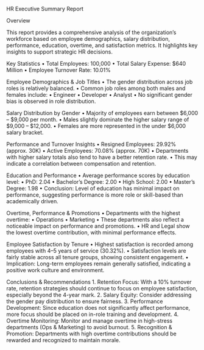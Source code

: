 HR Executive Summary Report

Overview

This report provides a comprehensive analysis of the organization’s workforce based on employee demographics, salary distribution, performance, education, overtime, and satisfaction metrics. It highlights key insights to support strategic HR decisions.

Key Statistics
	•	Total Employees: 100,000
	•	Total Salary Expense: $640 Million
	•	Employee Turnover Rate: 10.01%

Employee Demographics & Job Titles
	•	The gender distribution across job roles is relatively balanced.
	•	Common job roles among both males and females include:
	•	Engineer
	•	Developer
	•	Analyst
	•	No significant gender bias is observed in role distribution.

Salary Distribution by Gender
	•	Majority of employees earn between $6,000 – $9,000 per month.
	•	Males slightly dominate the higher salary range of $9,000 – $12,000.
	•	Females are more represented in the under $6,000 salary bracket.

Performance and Turnover Insights
	•	Resigned Employees: 29.92% (approx. 30K)
	•	Active Employees: 70.08% (approx. 70K)
	•	Departments with higher salary totals also tend to have a better retention rate.
	•	This may indicate a correlation between compensation and retention.

Education and Performance
	•	Average performance scores by education level:
	•	PhD: 2.04
	•	Bachelor’s Degree: 2.00
	•	High School: 2.00
	•	Master’s Degree: 1.98
	•	Conclusion: Level of education has minimal impact on performance, suggesting performance is more role or skill-based than academically driven.

Overtime, Performance & Promotions
	•	Departments with the highest overtime:
	•	Operations
	•	Marketing
	•	These departments also reflect a noticeable impact on performance and promotions.
	•	HR and Legal show the lowest overtime contribution, with minimal performance effects.

Employee Satisfaction by Tenure
	•	Highest satisfaction is recorded among employees with 4–5 years of service (30.32%).
	•	Satisfaction levels are fairly stable across all tenure groups, showing consistent engagement.
	•	Implication: Long-term employees remain generally satisfied, indicating a positive work culture and environment.

Conclusions & Recommendations
	1.	Retention Focus: With a 10% turnover rate, retention strategies should continue to focus on employee satisfaction, especially beyond the 4-year mark.
	2.	Salary Equity: Consider addressing the gender pay distribution to ensure fairness.
	3.	Performance Development: Since education does not significantly affect performance, more focus should be placed on in-role training and development.
	4.	Overtime Monitoring: Monitor and manage overtime in high-stress departments (Ops & Marketing) to avoid burnout.
	5.	Recognition & Promotion: Departments with high overtime contributions should be rewarded and recognized to maintain morale.

